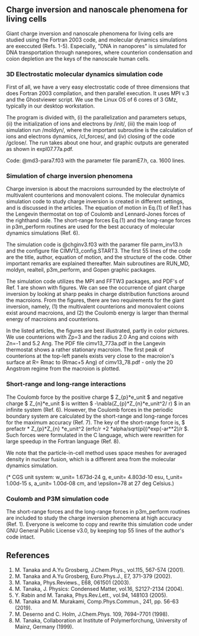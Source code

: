 ## Charge inversion and nanoscale phenomena for living cells ##

Giant charge inversion and nanoscale phenomena for living cells are studied 
using the Fortran 2003 code, and molecular dynamics simulations are execcuted (Refs. 1-5).
Especially, "DNA in nanopores" is simulated for DNA transportation through nanepores, where 
counterion condensation and coion depletion are the keys of the nanoscale human cells.

### 3D Electrostatic molecular dynamics simulation code ###

First of all, we have a very easy electrostatic code of three dimensions that does 
Fortran 2003 compilation, and then parallel execution. It uses MPI v.3 and the Ghostviewer script. 
We use the Linux OS of 6 cores of 3 GMz, typically in our desktop workstation. 

The program is divided with, (i) the parallelization and parameters setups, (ii) the initialization of
ions and electrons by /init/, (iii) the main loop of simulation run /moldyn/, where the important 
subroutine is the calculation of ions and electrons dynamics, /cl_forces/,
and (iv) closing of the code /gclose/. The run takes about one hour, and graphic outputs are 
generated as shown in expl07.77a.pdf.

Code: @md3-para7.f03 with the parameter file paramE7.h, ca. 1600 lines.


### Simulation of charge inversion phenomena ###

Charge inversion is about the macroions surrounded by the electrolyte of multivalent counterions 
and monovalent coions.
The molecular dynamics simulation code to study charge inversion is created in different settings, 
and is discussed in the articles.
The equation of motion in Eq.(1) of Ref.1 has the Lengevin thermostat on top of 
Coulomb and Lennard-Jones forces of the righthand side.
The short-range forces Eq.(1) and the long-range forces in p3m_perform routines are used 
for the best accuracy of molecular dynamics simulations (Ref. 6).

The simulation code is @chginv3.f03 with the paramer file parm_inv13.h and 
the configure file CIMV13_config.START3.
The first 55 lines of the code are the title, author, equation of motion, and 
the structure of the code. Other important remarks are explained thereafter.
Main subroutines are RUN_MD, moldyn, realteil, p3m_perform, and Gopen graphic packages.

The simulation code utilizes the MPI and FFTW3 packages, and PDF's of Ref. 1 are shown 
with figures. We can see the occurrence of giant charge inversion by looking at 
sharp peaks in charge distribution functions around the macroions. 
From the figures, there are two requirements for the giant inversion, namely,
(1) the multivalent counterions and monovalent coions exist around macroions, and 
(2) the Coulomb energy is larger than thermal energy of macroions and counterions.

In the listed articles, the figures are best illustrated, partly 
in color pictures. We use counterions with Zp=3 and the radius 2.0 Ang and coions 
with Zn=-1 and 5.2 Ang. The PDF file cimv13_773a.pdf in the Langevin thermostat 
shows a rather stationary macroion. The first peak of counterions at the top-left 
panels exists very close to the macroion's surface at R= Rmac to (Rmac+5 Ang) of 
cimv13_78.pdf - only the 20 Angstrom regime from the macroion is plotted. 

### Short-range and long-range interactions ###

The Coulomb force by the positive charge $ Z_{p}*e_unit $ and negative charge $ Z_{n}*e_unit $
is written $ -\nabla(Z_{p}*Z_{n}*e_unit^2/ r) $ in an infinite system (Ref. 6).
However, the Coulomb forces in the periodic boundary system are calculated by 
the short-range and long-range forces for the maximum accuracy (Ref. 7).
The key of the short-range force is, 
$ prefactr * Z_{p}*Z_{n} *e_unit^2 (erfc/r +2 *alpha/sqrt(pi))*exp(-ar**2)/r $.
Such forces were formulated in the C language, which were rewritten for large speedup 
in the Fortran language (Ref. 8).

We note that the particle-in-cell method uses space meshes for averaged density in nuclear fusion, 
which is a different area from the molecular dynamics simulation.

(* CGS unit system: w_unit= 1.673d-24 g, e_unit= 4.803d-10 esu, t_unit= 1.00d-15 s, 
a_unit= 1.00d-08 cm, and \epsilon=78 at 27 deg Celsius.)

### Coulomb and P3M simulation code ###

The short-range forces and the long-range forces in p3m_perform routines are included 
to study the charge inversion phenomena at high accuracy (Ref. 1).
Everyone is welcome to copy and rewrite this simulation code under 
GNU General Public License v3.0, by keeping top 55 lines of the
author's code intact. 

## References ##
1. M. Tanaka and A.Yu Grosberg, J.Chem.Phys., vol.115, 567-574 (2001).
2. M. Tanaka and A.Yu Grosberg, Euro.Phys.J., E7, 371-379 (2002).
3. M. Tanaka, Phys.Reviews., E68, 061501 (2003).
4. M. Tanaka, J. Physics: Condensed Matter, vol.16, S2127-2134 (2004).
5. Y. Rabin and M. Tanaka, Phys.Rev.Lett., vol.94, 148103 (2005).
6. M. Tanaka and M. Murakami, Comp.Phys.Commun., 241, pp. 56-63 (2019).
7. M. Deserno and C. Holm, J.Chem.Phys. 109, 7694–7701 (1998).
8. M. Tanaka, Collaboration at Institute of Polymerforchung, University of Mainz, Germany (1999).

